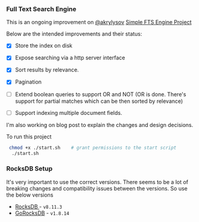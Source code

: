 ### Full Text Search Engine

This is an ongoing improvement on [@akrylysov](https://github.com/akrylysov) [Simple FTS Engine Project](https://github.com/akrylysov/simplefts)


Below are the intended improvements and their status:
- [x] Store the index on disk
- [x] Expose searching via a http server interface
- [x] Sort results by relevance.
- [x] Pagination
- [ ] Extend boolean queries to support OR and NOT (OR is done. There's support for partial matches which can be then sorted by relevance)
- [ ] Support indexing multiple document fields.


I'm also working on blog post to explain the changes and design decisions.

To run this project

```sh
 chmod +x ./start.sh    # grant permissions to the start script
  ./start.sh
```


### RocksDB Setup

It's very important to use the correct versions. There seems to be a lot of breaking changes and compatibility issues between the versions. So use the below versions

- [RocksDB ](https://github.com/facebook/rocksdb) - `v8.11.3`
- [GoRocksDB](https://github.com/linxGnu/grocksdb)  - `v1.8.14`